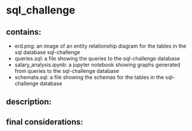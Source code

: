 # sql_challenge

## contains:
- erd.png: an image of an entity relationship diagram for the tables in the sql database sql-challenge
- queries.sql: a file showing the queries to the sql-challenge database
- salary_analysis.ipynb: a jupyter notebook showing graphs generated from queries to the sql-challenge database
- schemata.sql: a file showing the schemas for the tables in the sql-challenge database

## description: 

## final considerations:

